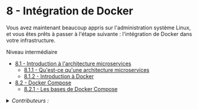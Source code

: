 # 8 - Intégration de Docker
Vous avez maintenant beaucoup appris sur l'administration système Linux, et vous êtes prêts à passer à l'étape suivante : l'intégration de Docker dans votre infrastructure.

Niveau intermédiaire

+ [8.1 - Introduction à l'architecture microservices](docker.md#81-introduction-à-larchitecture-microservices)
    - [8.1.1 - Qu'est-ce qu'une architecture microservices](docker.md#811-qu-est-ce-qu-une-architecture-microservices)
    - [8.1.2 - Introduction à Docker](docker.md#812-introduction-à-docker)
+ [8.2 - Docker Compose](docker-compose.md)
    - [8.2.1 - Les bases de Docker Compose](docker-compose.md#821-les-bases-de-docker-compose)
 
<details><summary><i>Contributeurs :</summary>

+ Noë Charlier [noe.charlier@utt.fr](mailto:noe.charlier@utt.fr)
</details>
